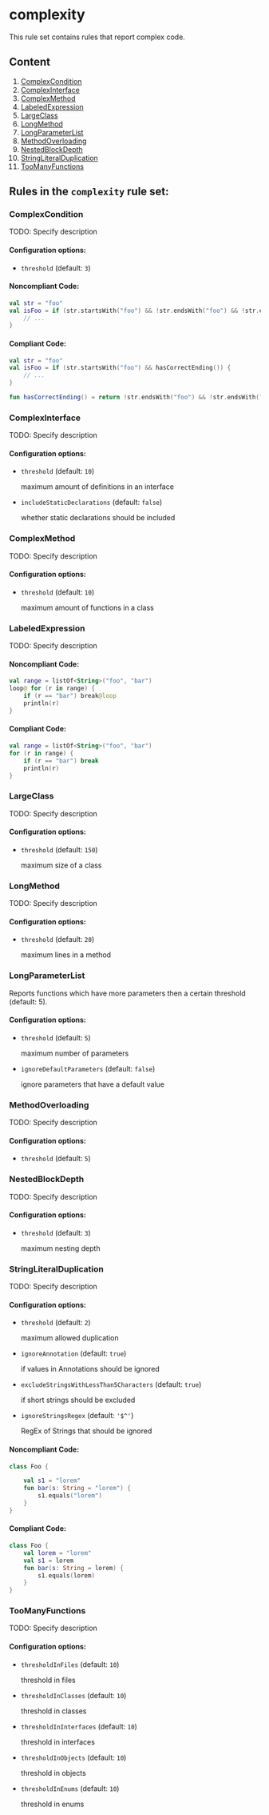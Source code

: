 # complexity

This rule set contains rules that report complex code.

## Content

1. [ComplexCondition](#complexcondition)
2. [ComplexInterface](#complexinterface)
3. [ComplexMethod](#complexmethod)
4. [LabeledExpression](#labeledexpression)
5. [LargeClass](#largeclass)
6. [LongMethod](#longmethod)
7. [LongParameterList](#longparameterlist)
8. [MethodOverloading](#methodoverloading)
9. [NestedBlockDepth](#nestedblockdepth)
10. [StringLiteralDuplication](#stringliteralduplication)
11. [TooManyFunctions](#toomanyfunctions)
## Rules in the `complexity` rule set:

### ComplexCondition

TODO: Specify description

#### Configuration options:

* `threshold` (default: `3`)

   

#### Noncompliant Code:

```kotlin
val str = "foo"
val isFoo = if (str.startsWith("foo") && !str.endsWith("foo") && !str.endsWith("bar") && !str.endsWith("_")) {
    // ...
}
```

#### Compliant Code:

```kotlin
val str = "foo"
val isFoo = if (str.startsWith("foo") && hasCorrectEnding()) {
    // ...
}

fun hasCorrectEnding() = return !str.endsWith("foo") && !str.endsWith("bar") && !str.endsWith("_")
```

### ComplexInterface

TODO: Specify description

#### Configuration options:

* `threshold` (default: `10`)

   maximum amount of definitions in an interface

* `includeStaticDeclarations` (default: `false`)

   whether static declarations should be included

### ComplexMethod

TODO: Specify description

#### Configuration options:

* `threshold` (default: `10`)

   maximum amount of functions in a class

### LabeledExpression

TODO: Specify description

#### Noncompliant Code:

```kotlin
val range = listOf<String>("foo", "bar")
loop@ for (r in range) {
    if (r == "bar") break@loop
    println(r)
}
```

#### Compliant Code:

```kotlin
val range = listOf<String>("foo", "bar")
for (r in range) {
    if (r == "bar") break
    println(r)
}
```

### LargeClass

TODO: Specify description

#### Configuration options:

* `threshold` (default: `150`)

   maximum size of a class

### LongMethod

TODO: Specify description

#### Configuration options:

* `threshold` (default: `20`)

   maximum lines in a method

### LongParameterList

Reports functions which have more parameters then a certain threshold (default: 5).

#### Configuration options:

* `threshold` (default: `5`)

   maximum number of parameters

* `ignoreDefaultParameters` (default: `false`)

   ignore parameters that have a default value

### MethodOverloading

TODO: Specify description

#### Configuration options:

* `threshold` (default: `5`)

   

### NestedBlockDepth

TODO: Specify description

#### Configuration options:

* `threshold` (default: `3`)

   maximum nesting depth

### StringLiteralDuplication

TODO: Specify description

#### Configuration options:

* `threshold` (default: `2`)

   maximum allowed duplication

* `ignoreAnnotation` (default: `true`)

   if values in Annotations should be ignored

* `excludeStringsWithLessThan5Characters` (default: `true`)

   if short strings should be excluded

* `ignoreStringsRegex` (default: `'$^'`)

   RegEx of Strings that should be ignored

#### Noncompliant Code:

```kotlin
class Foo {

    val s1 = "lorem"
    fun bar(s: String = "lorem") {
        s1.equals("lorem")
    }
}
```

#### Compliant Code:

```kotlin
class Foo {
    val lorem = "lorem"
    val s1 = lorem
    fun bar(s: String = lorem) {
        s1.equals(lorem)
    }
}
```

### TooManyFunctions

TODO: Specify description

#### Configuration options:

* `thresholdInFiles` (default: `10`)

   threshold in files

* `thresholdInClasses` (default: `10`)

   threshold in classes

* `thresholdInInterfaces` (default: `10`)

   threshold in interfaces

* `thresholdInObjects` (default: `10`)

   threshold in objects

* `thresholdInEnums` (default: `10`)

   threshold in enums
